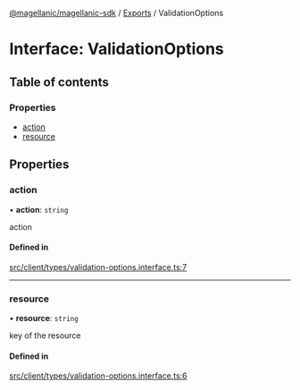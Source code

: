 [@magellanic/magellanic-sdk](../README.md) / [Exports](../modules.md) / ValidationOptions

# Interface: ValidationOptions

## Table of contents

### Properties

- [action](ValidationOptions.md#action)
- [resource](ValidationOptions.md#resource)

## Properties

### action

• **action**: `string`

action

#### Defined in

[src/client/types/validation-options.interface.ts:7](https://github.com/Magellanic-AI/magellanic-sdk-nodejs/blob/76346bd/src/client/types/validation-options.interface.ts#L7)

___

### resource

• **resource**: `string`

key of the resource

#### Defined in

[src/client/types/validation-options.interface.ts:6](https://github.com/Magellanic-AI/magellanic-sdk-nodejs/blob/76346bd/src/client/types/validation-options.interface.ts#L6)
